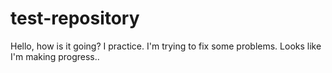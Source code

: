 # test-repository

Hello, how is it going?
I practice.
I'm trying to fix some problems. Looks like I'm making progress..
